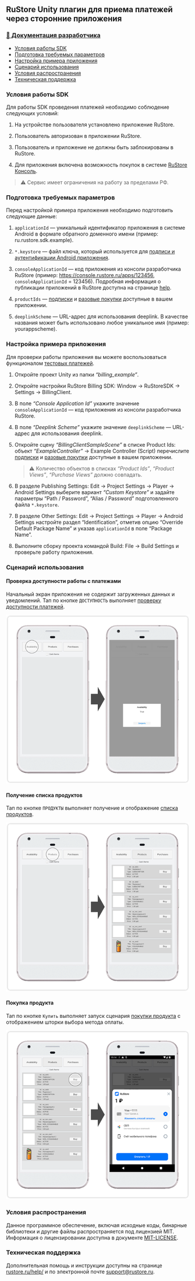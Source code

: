 ## RuStore Unity плагин для приема платежей через сторонние приложения

### [🔗 Документация разработчика][10]

- [Условия работы SDK](#Условия-работы-SDK)
- [Подготовка требуемых параметров](#Подготовка-требуемых-параметров)
- [Настройка примера приложения](#Настройка-примера-приложения)
- [Сценарий использования](#Сценарий-использования)
- [Условия распространения](#Условия-распространения)
- [Техническая поддержка](#Техническая-поддержка)


### Условия работы SDK

Для работы SDK проведения платежей необходимо соблюдение следующих условий:

1. На устройстве пользователя установлено приложение RuStore.

2. Пользователь авторизован в приложении RuStore.

3. Пользователь и приложение не должны быть заблокированы в RuStore.

4. Для приложения включена возможность покупок в системе [RuStore Консоль](https://console.rustore.ru/).

> ⚠️ Сервис имеет ограничения на работу за пределами РФ.


### Подготовка требуемых параметров

Перед настройкой примера приложения необходимо подготовить следующие данные:

1. `applicationId` — уникальный идентификатор приложения в системе Android в формате обратного доменного имени (пример: ru.rustore.sdk.example).

2. `*.keystore` — файл ключа, который используется для [подписи и аутентификации Android приложения](https://www.rustore.ru/help/developers/publishing-and-verifying-apps/app-publication/apk-signature/).

3. `consoleApplicationId` — код приложения из консоли разработчика RuStore (пример: https://console.rustore.ru/apps/123456, `consoleApplicationId` = 123456). Подробная информация о публикации приложений в RuStore доступна на странице [help](https://help.rustore.ru/rustore/for_developers/publishing_and_verifying_apps).

4. `productIds` — [подписки](https://www.rustore.ru/help/developers/monetization/create-app-subscription/) и [разовые покупки](https://www.rustore.ru/help/developers/monetization/create-paid-product-in-application/) доступные в вашем приложении.

5. `deeplinkScheme` — URL-адрес для использования deeplink. В качестве названия может быть использовано любое уникальное имя (пример: yourappscheme).


### Настройка примера приложения

Для проверки работы приложения вы можете воспользоваться функционалом [тестовых платежей](https://www.rustore.ru/help/developers/monetization/sandbox).

1. Откройте проект Unity из папки _“billing_example”_.

2. Откройте настройки RuStore Billing SDK: Window → RuStoreSDK → Settings → BillingClient.

3. В поле _“Console Application Id”_ укажите значение `consoleApplicationId` — код приложения из консоли разработчика RuStore.

4. В поле _“Deeplink Scheme”_ укажите значение `deeplinkScheme` — URL-адрес для использования deeplink.

5. Откройте сцену _“BillingClientSampleScene”_ в списке Product Ids: объект _“ExampleController”_ → Example Controller (Script) перечислите [подписки](https://www.rustore.ru/help/developers/monetization/create-app-subscription/) и [разовые покупки](https://www.rustore.ru/help/developers/monetization/create-paid-product-in-application/) доступные в вашем приложении.

	> ⚠️ Количество объектов в списках _“Product Ids”_, _“Product Views”_, _“Purchase Views”_ должно совпадать.

6. В разделе Publishing Settings: Edit → Project Settings → Player → Android Settings выберите вариант _“Custom Keystore”_ и задайте параметры “Path / Password”, “Alias / Password” подготовленного файла `*.keystore`.

7. В разделе Other Settings: Edit → Project Settings → Player → Android Settings настройте раздел “Identification”, отметив опцию “Override Default Package Name” и указав `applicationId` в поле “Package Name”.

8. Выполните сборку проекта командой Build: File → Build Settings и проверьте работу приложения.


### Сценарий использования

#### Проверка доступности работы с платежами

Начальный экран приложения не содержит загруженных данных и уведомлений. Тап по кнопке `ДОСТУПНОСТЬ` выполняет [проверку доступности платежей][20].

![Проверка доступности платежей](images/02_check_purchases_availability.png)


#### Получение списка продуктов

Тап по кнопке `ПРОДУКТЫ` выполняет получение и отображение [списка продуктов][30].

![Получение списка продуктов](images/03_update_products_list.png)


#### Покупка продукта

Тап по кнопке `Купить` выполняет запуск сценария [покупки продукта][40] с отображением шторки выбора метода оплаты.

![Покупка продукта](images/04_purchase.png)


### Условия распространения

Данное программное обеспечение, включая исходные коды, бинарные библиотеки и другие файлы распространяется под лицензией MIT. Информация о лицензировании доступна в документе [MIT-LICENSE](../MIT-LICENSE.txt).


### Техническая поддержка

Дополнительная помощь и инструкции доступны на странице [rustore.ru/help/](https://www.rustore.ru/help/) и по электронной почте [support@rustore.ru](mailto:support@rustore.ru).

[10]: https://www.rustore.ru/help/sdk/payments/unity/6-1-1
[20]: https://www.rustore.ru/help/sdk/payments/unity/6-1-1#checkpurchasesavailability
[30]: https://www.rustore.ru/help/sdk/payments/unity/6-1-1#getproducts
[40]: https://www.rustore.ru/help/sdk/payments/unity/6-1-1#purchaseproduct

